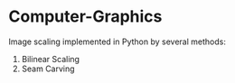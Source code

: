 # Computer-Graphics
Image scaling
implemented in Python by several methods:
1. Bilinear Scaling
2. Seam Carving
